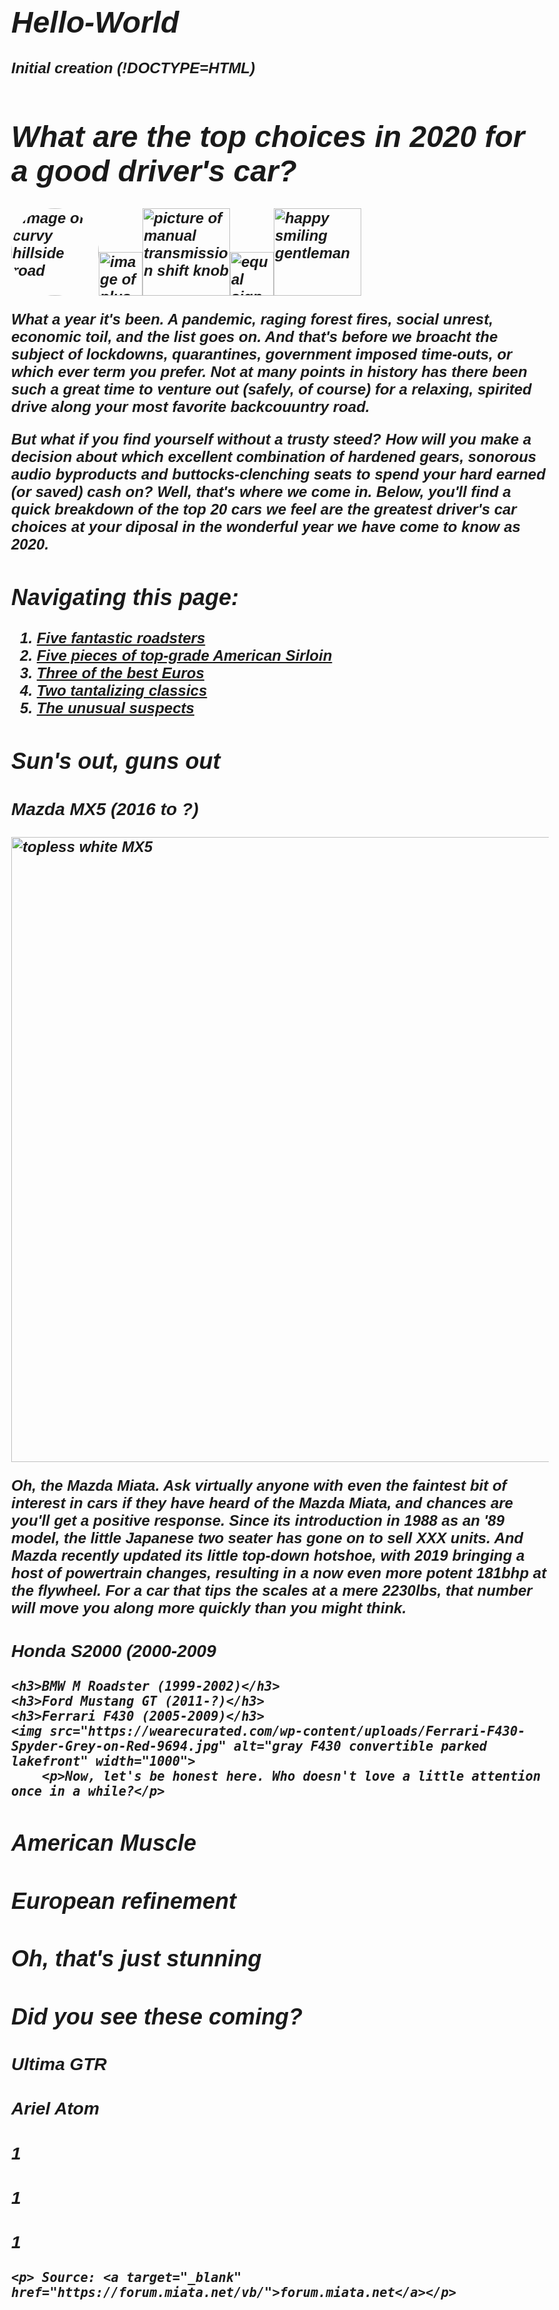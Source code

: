# Hello-World
Initial creation
(!DOCTYPE=HTML)
<head>
  <title>Performance car bargains in 2020</title>
  <meta charset="utf-8">
  <!-- put header stuff here-->
  <style>
    body {
		
      background: rgb(230, 30, 0);
      font-style: italic;
      font-weight: bold;
      font-family: Helvetica, serif;
      font-size: 24px;
      font-color: (0, 0, 0);
	}
	
  	.roundborder1 {
	border-radius: 50%;
	}
	.introbox {
	background-color: blue;
	}
	.diftextone {
	font-family: sans-serif;
	}
	.bignbold {
	font-weight: bold;
	}
	.grayspace {
	background-color: gray;
	}
  </style>
  </head>
  <body>
  <h1><em>What are the top choices in 2020 for a good driver's car?</em></h1><img class="roundborder1" src="https://image.shutterstock.com/image-photo/road-on-mountain-country-sshape-260nw-527741413.jpg" alt="image of curvy hillside road" width=140px><img src="https://image.shutterstock.com/image-illustration/plus-sign-icon-element-web-260nw-1098707264.jpg" alt="image of plus sign" width=70px><img src="https://www.fcpeuro.com/public/assets/products/102127/large/25117566267.jpg?1496416619" alt="picture of manual transmission shift knob" width=140px><img src="https://www.affordablecebu.com/pictures/articles/computer_tricks/Equal-Symbol-Sign.jpg" alt="equal sign" width=70px><img src="https://www.nicepng.com/png/detail/277-2773520_10299560-happy-guy.png" alt="happy smiling gentleman" width=140px>
	<p class="intro" class='introbox'>What a year it's been. A pandemic, raging forest fires, social unrest, economic toil, and the list goes on. And that's before we broacht the subject of lockdowns, quarantines, government imposed time-outs, or which ever term you prefer. Not at many points in history has there been such a great time to venture out (safely, of course) for a relaxing, spirited drive along your most favorite backcouuntry road.</p>
	<p>But what if you find yourself without a trusty steed? How will you make a decision about which excellent combination of hardened gears, sonorous audio byproducts and buttocks-clenching seats to spend your hard earned (or saved) cash on? Well, that's where we come in. Below, you'll find a quick breakdown of the top 20 cars we feel are the greatest driver's car choices at your diposal in the wonderful year we have come to know as 2020.</p>
  <h2>Navigating this page:</h2>
	<ol>
		<li><a id="diftextone" href="#roadstah">Five fantastic roadsters</a></li>
		<li><a id="diftextone" href="#steak">Five pieces of top-grade American Sirloin</a></li>
		<li><a id="diftextone" href="#Oyrose">Three of the best Euros</a></li>
		<li><a id="diftextone" href="#beauties">Two tantalizing classics</a></li>
		<li><a id="diftextone" href="#funnyline">The unusual suspects</a></li>
	</ol>
	<h2 id="roadstah">Sun's out, guns out</h2>
	<h3>Mazda MX5 (2016 to ?)</h3>
	<img src="https://consumerguide.com/wp-content/uploads/2019/10/2019_mazda_mx-5_miata_56-1024x512.jpg" alt="topless white MX5" width="1000">
  <p><div id="grayspace">Oh, the Mazda Miata. Ask virtually anyone with even the faintest bit of interest in cars if they have heard of the Mazda Miata, and chances are you'll get a positive response. Since its introduction in 1988 as an '89 model, the little Japanese two seater has gone on to sell XXX units. And Mazda recently updated its little top-down hotshoe, with 2019 bringing a host of powertrain changes, resulting in a now even more potent 181bhp at the flywheel. For a car that tips the scales at a mere 2230lbs, that number will move you along more quickly than you might think.</div></p>
	<h3>Honda S2000 (2000-2009</h3>
	
	<h3>BMW M Roadster (1999-2002)</h3>
	<h3>Ford Mustang GT (2011-?)</h3>
	<h3>Ferrari F430 (2005-2009)</h3>
	<img src="https://wearecurated.com/wp-content/uploads/Ferrari-F430-Spyder-Grey-on-Red-9694.jpg" alt="gray F430 convertible parked lakefront" width="1000">
		<p>Now, let's be honest here. Who doesn't love a little attention once in a while?</p>
<h2 id="steak">American Muscle</h2>  
	<h2 id="Oyrose">European refinement</h2>
	<h2 id="beauties">Oh, that's just stunning</h2>
	<h2 id="funnyline">Did you see these coming?</h2>
	<h3>Ultima GTR</h3>
	<h3>Ariel Atom</h3>
	<h3>1 </h3>
	<h3> 1</h3>
	<h3> 1</h3>
	
	<p> Source: <a target="_blank" href="https://forum.miata.net/vb/">forum.miata.net</a></p>
  </body>
  	
  
